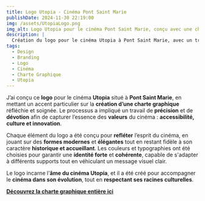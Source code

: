 ```yaml
---  
title: Logo Utopia - Cinéma Pont Saint Marie  
publishDate: 2024-11-30 22:19:00  
img: /assets/UtopiaLogo.png  
img_alt: Logo Utopia pour le cinéma Pont Saint Marie, conçu avec une charte graphique réfléchie pour refléter les valeurs du cinéma.  
description: |  
  Création du logo pour le cinéma Utopia à Pont Saint Marie, avec un travail précis de charte graphique visant à relier les valeurs du cinéma à l’identité visuelle.  
tags:  
  - Design  
  - Branding  
  - Logo  
  - Cinéma  
  - Charte Graphique  
  - Utopia  
---  
```


J’ai conçu ce **logo** pour le cinéma **Utopia** situé à **Pont Saint Marie**, en mettant un accent particulier sur la **création d’une charte graphique** réfléchie et soignée. Le processus a impliqué un travail de **précision** et de **dévotion** afin de capturer l’essence des **valeurs** du cinéma : **accessibilité, culture et innovation**.  

Chaque élément du logo a été conçu pour **refléter** l’esprit du cinéma, en jouant sur des **formes modernes** et **élégantes** tout en restant fidèle à son caractère **historique et accueillant**. Les couleurs et typographies ont été choisies pour garantir une **identité forte** et **cohérente**, capable de s'adapter à différents supports tout en véhiculant un message visuel clair.  

Le logo incarne l'**âme du cinéma Utopia**, et il a été créé pour accompagner le **cinéma dans son évolution**, tout en **respectant ses racines culturelles**.  

**[Découvrez la charte graphique entière ici](/src/content/work/UtopiaPDF.pdf)**

